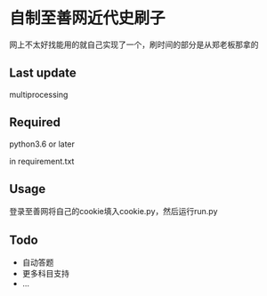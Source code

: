 # 自制至善网近代史刷子

网上不太好找能用的就自己实现了一个，刷时间的部分是从郑老板那拿的

## Last update

multiprocessing

## Required

python3.6 or later

in requirement.txt

## Usage

登录至善网将自己的cookie填入cookie.py，然后运行run.py

## Todo

- 自动答题
- 更多科目支持
- ...
